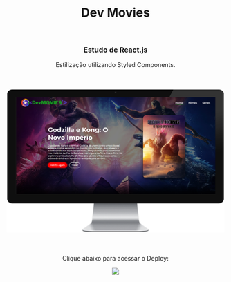 <h1 align="center">
  Dev Movies</h1>
<br>
<h3 align="center">Estudo de React.js</h3>
<p align="center">Estilização utilizando Styled Components.</p>
<br>
<br>

<div align="center">
  <img width="600" src="https://github.com/feliperyo/dev-movies/blob/master/src/assets/mockup.png?raw=true"/>
</div>
<br>

<div align="center">
  <br>
  <p>Clique abaixo para acessar o Deploy:</p>
<a href="https://dev-movies-lemon.vercel.app/" target="_blank"><img src="https://img.shields.io/website-up-down-green-red/http/cv.lbesson.qc.to.svg"></a>
</div>
